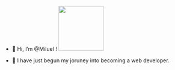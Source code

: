 - 👋 Hi, I’m @Miluel ! <img src="https://c.tenor.com/1qrL4H6t1oAAAAAC/hedgehog.gif" width="120" height="120" />

- 🌱 I have just begun my joruney into becoming a web developer. 


<!---
Miluel/Miluel is a ✨ special ✨ repository because its `README.md` (this file) appears on your GitHub profile.
You can click the Preview link to take a look at your changes.
--->
